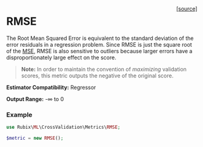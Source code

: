 <span style="float:right;"><a href="https://github.com/RubixML/RubixML/blob/master/src/CrossValidation/Metrics/RMSE.php">[source]</a></span>

# RMSE
The Root Mean Squared Error is equivalent to the standard deviation of the error residuals in a regression problem. Since RMSE is just the square root of the [MSE](mean-squared-error.md), RMSE is also sensitive to outliers because larger errors have a disproportionately large effect on the score.

> **Note:** In order to maintain the convention of *maximizing* validation scores, this metric outputs the negative of the original score.

**Estimator Compatibility:** Regressor

**Output Range:** -∞ to 0

### Example
```php
use Rubix\ML\CrossValidation\Metrics\RMSE;

$metric = new RMSE();
```